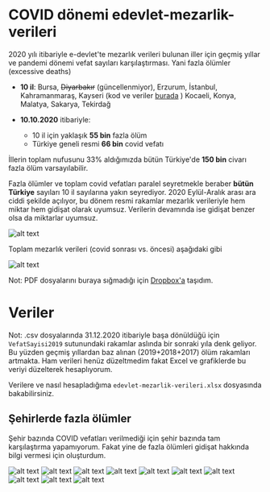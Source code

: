 # COVID dönemi edevlet-mezarlik-verileri

2020 yılı itibariyle e-devlet'te mezarlık verileri bulunan iller için geçmiş yıllar ve pandemi dönemi vefat sayıları karşılaştırması. Yani fazla ölümler (excessive deaths)

- **10 il**: Bursa, ~~Diyarbakır~~ (güncellenmiyor), Erzurum, İstanbul, Kahramanmaraş, Kayseri (kod ve veriler [burada](https://github.com/kuzdogan/kayseri-mezarlik-verileri) ) Kocaeli, Konya, Malatya, Sakarya, Tekirdağ

- **10.10.2020** itibariyle:
  - 10 il için yaklaşık **55 bin** fazla ölüm
  - Türkiye geneli resmi **66 bin** covid vefatı

İllerin toplam nufusunu 33% aldığımızda bütün Türkiye'de **150 bin** civarı fazla ölüm varsayılabilir.

Fazla ölümler ve toplam covid vefatları paralel seyretmekle beraber **bütün Türkiye** sayıları 10 il sayılarına yakın seyrediyor. 2020 Eylül-Aralık arası ara ciddi şekilde açılıyor, bu dönem resmi rakamlar mezarlık verileriyle hem miktar hem gidişat olarak uyumsuz. Verilerin devamında ise gidişat benzer olsa da miktarlar uyumsuz.

![alt text](graphs/farkvsresmi.png)

Toplam mezarlık verileri (covid sonrası vs. öncesi) aşağıdaki gibi

![alt text](graphs/Toplam.png)

Not: PDF dosyalarını buraya sığmadığı için [Dropbox'a](https://www.dropbox.com/sh/5511va748abm8r0/AAA5cqPwnn8yTaURR8MIiGXwa?dl=0) taşıdım.

# Veriler

Not: .csv dosyalarında 31.12.2020 itibariyle başa dönüldüğü için `VefatSayisi2019` sutunundaki rakamlar aslında bir sonraki yıla denk geliyor. Bu yüzden geçmiş yıllardan baz alınan (2019+2018+2017) ölüm rakamları artmakta. Ham verileri henüz düzeltmedim fakat Excel ve grafiklerde bu veriyi düzelterek hesaplıyorum.

Verilere ve nasıl hesapladığıma `edevlet-mezarlik-verileri.xlsx` dosyasında bakabilirsiniz.

## Şehirlerde fazla ölümler

Şehir bazında COVID vefatları verilmediği için şehir bazında tam karşılaştırma yapamıyorum. Fakat yine de fazla ölümleri gidişat hakkında bilgi vermesi için oluşturdum.

![alt text](graphs/Istanbul.png)
![alt text](graphs/Konya.png)
![alt text](graphs/Malatya.png)
![alt text](graphs/Sakarya.png)
![alt text](graphs/Kocaeli.png)
![alt text](graphs/Kahramanmaras.png)
![alt text](graphs/Erzurum.png)
![alt text](graphs/Bursa.png)
![alt text](graphs/Tekirdağ.png)
![alt text](graphs/Kayseri.png)
